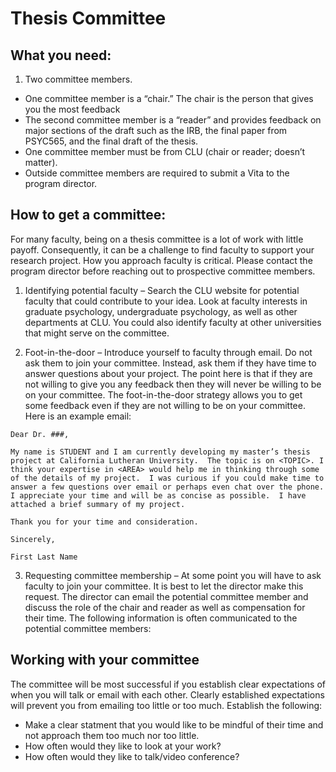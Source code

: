 # Thesis Committee

 
## What you need:  

1.	Two committee members.

  * One committee member is a “chair.”  The chair is the person that gives you the most feedback
  * The second committee member is a “reader” and provides feedback on major sections of the draft such as the IRB, the final paper from PSYC565, and the final draft of the thesis. 
  * One committee member must be from CLU (chair or reader; doesn’t matter). 
  * Outside committee members are required to submit a Vita to the program director.

## How to get a committee:

For many faculty, being on a thesis committee is a lot of work with little payoff.   Consequently, it can be a challenge to find faculty to support your research project. How you approach faculty is critical. Please contact the program director before reaching out to prospective committee members.

1.	Identifying potential faculty – Search the CLU website for potential faculty that could contribute to your idea.  Look at faculty interests in graduate psychology, undergraduate psychology, as well as other departments at CLU.  You could also identify faculty at other universities that might serve on the committee. 

2.	Foot-in-the-door – Introduce yourself to faculty through email.  Do not ask them to join your committee.  Instead, ask them if they have time to answer questions about your project. The point here is that if they are not willing to give you any feedback then they will never be willing to be on your committee.  The foot-in-the-door strategy allows you to get some feedback even if they are not willing to be on your committee.  Here is an example email:

```
Dear Dr. ###,

My name is STUDENT and I am currently developing my master’s thesis project at California Lutheran University.  The topic is on <TOPIC>. I think your expertise in <AREA> would help me in thinking through some of the details of my project.  I was curious if you could make time to answer a few questions over email or perhaps even chat over the phone.  I appreciate your time and will be as concise as possible.  I have attached a brief summary of my project.

Thank you for your time and consideration.

Sincerely,

First Last Name
```

3.	Requesting committee membership – At some point you will have to ask faculty to join your committee.  It is best to let the director make this request.  The director can email the potential committee member and discuss the role of the chair and reader as well as compensation for their time. The following information is often communicated to the potential committee members:

## Working with your committee

The committee will be most successful if you establish clear expectations of when you will talk or email with each other.  Clearly established expectations will prevent you from emailing too little or too much. Establish the following:
  * Make a clear statment that you would like to be mindful of their time and not approach them too much nor too little.
  * How often would they like to look at your work?
  * How often would they like to talk/video conference?
  












